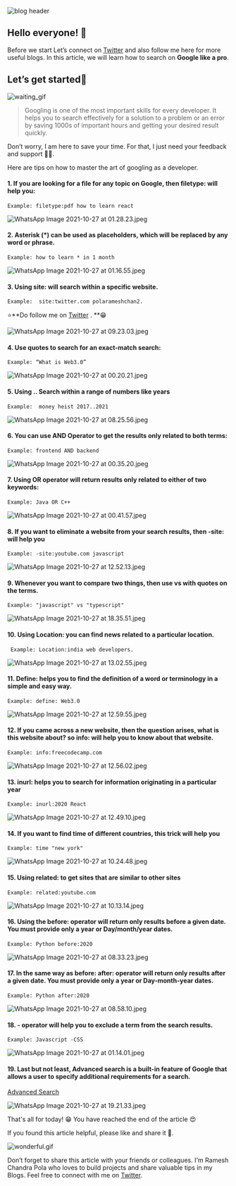 ![blog header](https://user-images.githubusercontent.com/76244600/139553972-b7a62d64-c9df-4bf3-9698-6287b3adc6ae.png)


## Hello everyone! 🧡

Before we start Let’s connect on [Twitter](https://twitter.com/POLARAMESHCHAN2) and also follow me here for more useful blogs.
In this article, we will learn how to search on **Google like a pro**.

## Let’s get started🤩
![waiting_gif](https://64.media.tumblr.com/tumblr_ljkn5yjPkO1qixleeo1_400.gifv)

> Googling is one of the most important skills for every developer.  It helps you to search effectively for a solution to a problem or an error by saving 1000s of important hours and getting your desired result quickly.

Don’t worry, I  am here to save your time. For that, I just need your feedback and support 🙌🧡.

Here are tips on how to master the art of googling as a developer.

#### 1. If you are looking for a file for any topic on Google, then  filetype: will help you:

```
Example: filetype:pdf how to learn react
``` 

![WhatsApp Image 2021-10-27 at 01.28.23.jpeg](https://cdn.hashnode.com/res/hashnode/image/upload/v1635339564050/qc96_odak.jpeg)

#### 2. Asterisk (*) can be used as placeholders, which will be replaced by any word or phrase.

```
Example: how to learn * in 1 month
``` 

![WhatsApp Image 2021-10-27 at 01.16.55.jpeg](https://cdn.hashnode.com/res/hashnode/image/upload/v1635339502476/vTGgV7UhJ.jpeg)

#### 3. Using site: will search within a specific website. 

```
Example:  site:twitter.com polarameshchan2.
``` 

⭐**Do follow me on [Twitter](https://twitter.com/POLARAMESHCHAN2) . **😁
 
![WhatsApp Image 2021-10-27 at 09.23.03.jpeg](https://cdn.hashnode.com/res/hashnode/image/upload/v1635339541541/S_TAsQth9.jpeg)

#### 4. Use quotes to search for an exact-match search:

```
Example: “What is Web3.0”
``` 

![WhatsApp Image 2021-10-27 at 00.20.21.jpeg](https://cdn.hashnode.com/res/hashnode/image/upload/v1635338329882/05IXOLOkV.jpeg)

#### 5. Using .. Search within a range of numbers like years

```
Example:  money heist 2017..2021
``` 

![WhatsApp Image 2021-10-27 at 08.25.56.jpeg](https://cdn.hashnode.com/res/hashnode/image/upload/v1635339573807/7qGjqWEyz.jpeg)


#### 6. You can use AND Operator to get the results only related to both terms:



```
Example: frontend AND backend
``` 

 

![WhatsApp Image 2021-10-27 at 00.35.20.jpeg](https://cdn.hashnode.com/res/hashnode/image/upload/v1635338491846/HyGC7t-rC.jpeg)

#### 7. Using OR operator will return results only related to either of two keywords:


```
Example: Java OR C++
``` 

 

![WhatsApp Image 2021-10-27 at 00.41.57.jpeg](https://cdn.hashnode.com/res/hashnode/image/upload/v1635338586175/K1lh2IYpe.jpeg)

#### 8. If you want to eliminate a website from your search results, then -site: will help you

```
Example: -site:youtube.com javascript

``` 

![WhatsApp Image 2021-10-27 at 12.52.13.jpeg](https://cdn.hashnode.com/res/hashnode/image/upload/v1635339680556/J-E7gsiLw.jpeg)

#### 9. Whenever you want to compare two things, then use vs with quotes on the terms.

```
Example: "javascript" vs "typescript"
``` 


![WhatsApp Image 2021-10-27 at 18.35.51.jpeg](https://cdn.hashnode.com/res/hashnode/image/upload/v1635339965280/9SGsyS9dy.jpeg)

#### 10. Using Location: you can find news related to a particular location.
 
```
 Example: Location:india web developers.
``` 


![WhatsApp Image 2021-10-27 at 13.02.55.jpeg](https://cdn.hashnode.com/res/hashnode/image/upload/v1635339711146/Or0cEz7bo.jpeg)

#### 11. Define: helps you to find the definition of a word or terminology in a simple and easy way.


```
Example: define: Web3.0
``` 


![WhatsApp Image 2021-10-27 at 12.59.55.jpeg](https://cdn.hashnode.com/res/hashnode/image/upload/v1635339696873/e34uVBopbT.jpeg)

#### 12. If you came across a new website, then the question arises, what is this website about? so info: will help you to know about that website.


```
Example: info:freecodecamp.com
``` 


![WhatsApp Image 2021-10-27 at 12.56.02.jpeg](https://cdn.hashnode.com/res/hashnode/image/upload/v1635339688277/RxC74bgyU.jpeg)

#### 13. inurl: helps you to search for  information originating in a particular year


```
Example: inurl:2020 React
``` 


![WhatsApp Image 2021-10-27 at 12.49.10.jpeg](https://cdn.hashnode.com/res/hashnode/image/upload/v1635339668898/llUqo24vb.jpeg)
#### 14. If you want to find time of different countries, this trick will help you

```
Example: time "new york"
``` 


![WhatsApp Image 2021-10-27 at 10.24.48.jpeg](https://cdn.hashnode.com/res/hashnode/image/upload/v1635339655094/VbedbNOHX.jpeg)
#### 15. Using related: to get sites that are similar to other sites

```
Example: related:youtube.com

``` 

![WhatsApp Image 2021-10-27 at 10.13.14.jpeg](https://cdn.hashnode.com/res/hashnode/image/upload/v1635339644175/-GlJHFGAl.jpeg)
#### 16. Using the before: operator will return only results before a given date. You must provide only a year or Day/month/year dates.


```
Example: Python before:2020

``` 

![WhatsApp Image 2021-10-27 at 08.33.23.jpeg](https://cdn.hashnode.com/res/hashnode/image/upload/v1635339585735/g7SQFEW2w.jpeg)

#### 17. In the same way as before: after: operator will return only results after a given date. You must provide only a year or Day-month-year dates.


```
Example: Python after:2020

``` 

![WhatsApp Image 2021-10-27 at 08.58.10.jpeg](https://cdn.hashnode.com/res/hashnode/image/upload/v1635339622613/_X5D53mJM.jpeg)

#### 18. - operator will help you to exclude a term from the search results.


```
Example: Javascript -CSS
``` 



![WhatsApp Image 2021-10-27 at 01.14.01.jpeg](https://cdn.hashnode.com/res/hashnode/image/upload/v1635339472774/S8_lFeJQR.jpeg)

#### 19. Last but not least, Advanced search is a built-in feature of Google that allows a user to specify additional requirements for a search.
 [Advanced Search](https://www.google.com/advanced_search) 



![WhatsApp Image 2021-10-27 at 19.21.33.jpeg](https://cdn.hashnode.com/res/hashnode/image/upload/v1635342757405/lQq3-kQp2.jpeg)

That's all for today! 😁 You have reached the end of the article 😍

If you found this article helpful, please like and share it 🧡. 

![wonderful.gif](https://cdn.hashnode.com/res/hashnode/image/upload/v1635343809376/ASFrwukN0.gif)

Don’t forget to share this article with your friends or colleagues. I'm Ramesh Chandra Pola who loves to build projects and share valuable tips in my Blogs. Feel free to connect with me on [Twitter](https://twitter.com/POLARAMESHCHAN2).  





